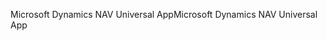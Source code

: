 <span data-ttu-id="82e0b-101">Microsoft Dynamics NAV Universal App</span><span class="sxs-lookup"><span data-stu-id="82e0b-101">Microsoft Dynamics NAV Universal App</span></span>